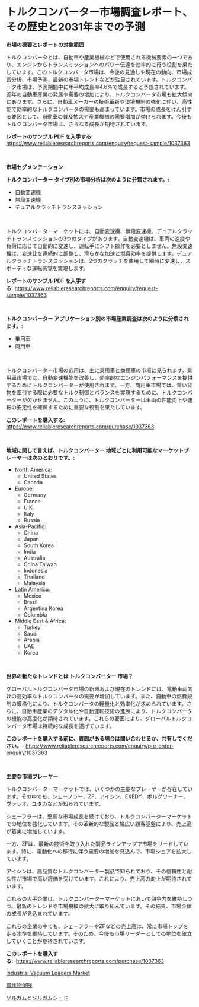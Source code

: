 <p><h1>トルクコンバーター市場調査レポート、その歴史と2031年までの予測</h1></p><p><strong>市場の概要とレポートの対象範囲</strong></p>
<p><p>トルクコンバータとは、自動車や産業機械などで使用される機械要素の一つであり、エンジンからトランスミッションへのパワー伝達を効率的に行う役割を果たしています。このトルクコンバータ市場は、今後の見通しや現在の動向、市場成長分析、市場予測、最新の市場トレンドなどが注目されています。トルクコンバータ市場は、予測期間中に年平均成長率4.6%で成長すると予想されています。近年の自動車産業の発展や需要の増加により、トルクコンバータ市場も拡大傾向にあります。さらに、自動車メーカーの技術革新や環境規制の強化に伴い、高性能で効率的なトルクコンバータの需要も高まっています。市場の成長をけん引する要因として、自動車の普及拡大や産業機械の需要増加が挙げられます。今後もトルクコンバータ市場は、さらなる成長が期待されています。</p></p>
<p><strong>レポートのサンプル PDF を入手する:</strong> <a href="https://www.reliableresearchreports.com/enquiry/request-sample/1037363">https://www.reliableresearchreports.com/enquiry/request-sample/1037363</a></p>
<p>&nbsp;</p>
<p><strong>市場セグメンテーション</strong></p>
<p><strong>トルクコンバーター タイプ別の市場分析は次のように分類されます。:</strong></p>
<p><ul><li>自動変速機</li><li>無段変速機</li><li>デュアルクラッチトランスミッション</li></ul></p>
<p>&nbsp;</p>
<p><p>トルクコンバーターマーケットには、自動変速機、無段変速機、デュアルクラッチトランスミッションの3つのタイプがあります。自動変速機は、車両の速度や負荷に応じて自動的に変速し、運転手にシフト操作を必要としません。無段変速機は、変速比を連続的に調整し、滑らかな加速と燃費効率を提供します。デュアルクラッチトランスミッションは、2つのクラッチを使用して瞬時に変速し、スポーティな運転感覚を実現します。</p></p>
<p><strong>レポートのサンプル PDF を入手する:</strong>&nbsp;<a href="https://www.reliableresearchreports.com/enquiry/request-sample/1037363">https://www.reliableresearchreports.com/enquiry/request-sample/1037363</a></p>
<p>&nbsp;</p>
<p><strong> トルクコンバーター アプリケーション別の市場産業調査は次のように分類されます。:</strong></p>
<p><ul><li>乗用車</li><li>商用車</li></ul></p>
<p>&nbsp;</p>
<p><p>トルクコンバーター市場の応用は、主に乗用車と商用車の市場に見られます。乗用車市場では、自動変速機能を改善し、効率的なエンジンパフォーマンスを提供するためにトルクコンバーターが使用されます。一方、商用車市場では、重い貨物を牽引する際に必要なトルク制御とバランスを実現するために、トルクコンバーターが欠かせません。このように、トルクコンバーターは車両の性能向上や運転の安定性を確保するために重要な役割を果たしています。</p></p>
<p><strong>このレポートを購入する:</strong>&nbsp; <a href="https://www.reliableresearchreports.com/purchase/1037363">https://www.reliableresearchreports.com/purchase/1037363</a></p>
<p>&nbsp;</p>
<p><strong>地域に関して言えば、トルクコンバーター 地域ごとに利用可能なマーケットプレーヤーは次のとおりです。:</strong></p>
<p><ul>
    <li>
        North America:
        <ul>
            <li>United States</li>
            <li>Canada</li>
        </ul>
    </li>
    <li>
        Europe:
        <ul>
            <li>Germany</li>
            <li>France</li>
            <li>U.K.</li>
            <li>Italy</li>
            <li>Russia</li>
        </ul>
    </li>
    <li>
        Asia-Pacific:
        <ul>
            <li>China</li>
            <li>Japan</li>
            <li>South Korea</li>
            <li>India</li>
            <li>Australia</li>
            <li>China Taiwan</li>
            <li>Indonesia</li>
            <li>Thailand</li>
            <li>Malaysia</li>
        </ul>
    </li>
    <li>
        Latin America:
        <ul>
            <li>Mexico</li>
            <li>Brazil</li>
            <li>Argentina Korea</li>
            <li>Colombia</li>
        </ul>
    </li>
    <li>
        Middle East & Africa:
        <ul>
            <li>Turkey</li>
            <li>Saudi</li>
            <li>Arabia</li>
            <li>UAE</li>
            <li>Korea</li>
        </ul>
    </li>
    </ul></p>
<p>&nbsp;</p>
<p><strong>世界の新たなトレンドとは トルクコンバーター 市場？</strong></p>
<p><p>グローバルトルクコンバータ市場の新興および現在のトレンドには、電動車両向けの高効率なトルクコンバータの需要が増加しています。また、自動車の燃費規制の厳格化により、トルクコンバータの軽量化と効率化が求められています。さらに、自動車産業のデジタル化や自動運転技術の進展により、トルクコンバータの機能の高度化が期待されています。これらの要因により、グローバルトルクコンバータ市場は持続的な成長を遂げています。</p></p>
<p><strong>このレポートを購入する前に、質問がある場合は問い合わせるか、共有してください。</strong>- <a href="https://www.reliableresearchreports.com/enquiry/pre-order-enquiry/1037363">https://www.reliableresearchreports.com/enquiry/pre-order-enquiry/1037363</a></p>
<p>&nbsp;</p>
<p><strong>主要な市場プレーヤー</strong></p>
<p><p>トルクコンバーターマーケットでは、いくつかの主要なプレーヤーが存在しています。その中でも、シェーフラー、ZF、アイシン、EXEDY、ボルグワーナー、ヴァレオ、ユタカなどが知られています。</p><p>シェーフラーは、堅調な市場成長を続けており、トルクコンバーターマーケットでの地位を強化しています。その革新的な製品と幅広い顧客基盤により、売上高が着実に増加しています。</p><p>一方、ZFは、最新の技術を取り入れた製品ラインアップで市場をリードしています。特に、電動化への移行に伴う需要の増加を見込んで、市場シェアを拡大しています。</p><p>アイシンは、高品質なトルクコンバーター製品で知られており、その信頼性と耐久性が市場で高い評価を受けています。これにより、売上高の向上が期待されています。</p><p>これらの大手企業は、トルクコンバーターマーケットにおいて競争力を維持しつつ、最新のトレンドや市場規模の拡大に取り組んでいます。その結果、市場全体の成長が見込まれています。</p><p>これらの企業の中でも、シェーフラーやZFなどの売上高は、常に市場トップを走る水準を維持しています。そのため、今後も市場リーダーとしての地位を確立していくことが期待されています。</p></p>
<p><strong>このレポートを購入する:</strong>&nbsp;&nbsp;<a href="https://www.reliableresearchreports.com/purchase/1037363">https://www.reliableresearchreports.com/purchase/1037363</a></p>
<p><p><a href="https://fuschia-pecorino-a6d.notion.site/Industrial-Vacuum-Loaders-Market-Furnish-Information-about-Market-Size-Market-Share-Market-Dynamic-ca2846bb9b7d4aefaa9bb3e66d07a467">Industrial Vacuum Loaders Market</a></p><p><a href="https://github.com/xnljig2898992/Market-Research-Report-List-1/blob/main/31817444126.md">農作物保険</a></p><p><a href="https://github.com/adcxff01450218/Market-Research-Report-List-1/blob/main/65970274127.md">ソルガムとソルガムシード</a></p></p>